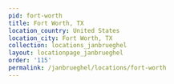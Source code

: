 ```yaml
---
pid: fort-worth
title: Fort Worth, TX
location_country: United States
location_city: Fort Worth, TX
collection: locations_janbrueghel
layout: locationpage_janbrueghel
order: '115'
permalink: /janbrueghel/locations/fort-worth
---
```

